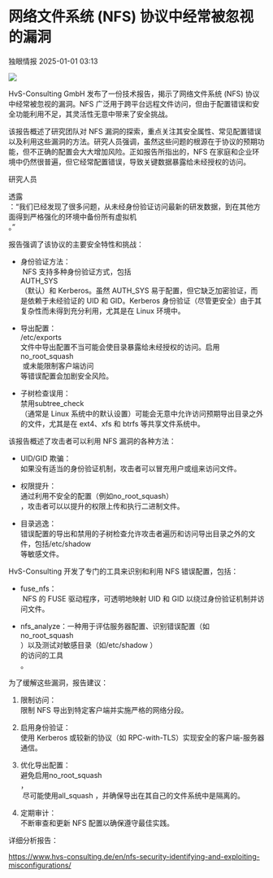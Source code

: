 #  网络文件系统 (NFS) 协议中经常被忽视的漏洞   
 独眼情报   2025-01-01 03:13  
  
![](https://mmbiz.qpic.cn/sz_mmbiz_png/KgxDGkACWnTxug3WflA6uiauj9GNOP71TuxoNGzDv1jeOwSK3x4qTVL2lJlbEkm7cPIB6HPmNibetFvu3zhicic2rA/640?wx_fmt=png&from=appmsg "")  
  
HvS-Consulting GmbH 发布了一份技术报告，揭示了网络文件系统 (NFS) 协议中经常被忽视的漏洞。NFS 广泛用于跨平台远程文件访问，但由于配置错误和安全功能利用不足，其灵活性无意中带来了安全挑战。  
  
该报告概述了研究团队对 NFS 漏洞的探索，重点关注其安全属性、常见配置错误以及利用这些漏洞的方法。研究人员强调，虽然这些问题的根源在于协议的预期功能，但不正确的配置会大大增加风险。正如报告所指出的，NFS 在家庭和企业环境中仍然很普遍，但它经常配置错误，导致关键数据暴露给未经授权的访问。  
  
研究人员  
  
透露  
：“我们已经发现了很多问题，从未经身份验证访问最新的研发数据，到在其他方面得到严格强化的环境中备份所有虚拟机  
。”  
  
报告强调了该协议的主要安全特性和挑战：  
- 身份验证方法：  
 NFS 支持多种身份验证方式，包括  
AUTH_SYS  
（默认）和 Kerberos。虽然 AUTH_SYS 易于配置，但它缺乏加密验证，而是依赖于未经验证的 UID 和 GID。Kerberos 身份验证（尽管更安全）由于其复杂性而未得到充分利用，尤其是在 Linux 环境中。  
  
- 导出配置：  
/etc/exports  
文件中导出配置不当可能会使目录暴露给未经授权的访问。启用no_root_squash  
 或未能限制客户端访问  
等错误配置会加剧安全风险。  
  
- 子树检查误用：  
禁用subtree_check  
（通常是 Linux 系统中的默认设置）可能会无意中允许访问预期导出目录之外的文件，尤其是在 ext4、xfs 和 btrfs 等共享文件系统中。  
  
该报告概述了攻击者可以利用 NFS 漏洞的各种方法：  
- UID/GID 欺骗：  
如果没有适当的身份验证机制，攻击者可以冒充用户或组来访问文件。  
  
- 权限提升：  
通过利用不安全的配置（例如no_root_squash）  
，攻击者可以以提升的权限上传和执行二进制文件。  
  
- 目录逃逸：  
错误配置的导出和禁用的子树检查允许攻击者遍历和访问导出目录之外的文件，包括/etc/shadow  
等敏感文件。  
  
HvS-Consulting 开发了专门的工具来识别和利用 NFS 错误配置，包括：  
- fuse_nfs：  
 NFS 的 FUSE 驱动程序，可透明地映射 UID 和 GID 以绕过身份验证机制并访问文件。  
  
- nfs_analyze：一种用于评估服务器配置、识别错误配置（如  
no_root_squash  
）以及测试对敏感目录（如/etc/shadow ）  
的访问的工具  
。  
  
为了缓解这些漏洞，报告建议：  
1. 限制访问：  
限制 NFS 导出到特定客户端并实施严格的网络分段。  
  
1. 启用身份验证：  
使用 Kerberos 或较新的协议（如 RPC-with-TLS）实现安全的客户端-服务器通信。  
  
1. 优化导出配置：  
避免启用no_root_squash  
，  
 尽可能使用all_squash ，并确保导出在其自己的文件系统中是隔离的。  
  
1. 定期审计：  
不断审查和更新 NFS 配置以确保遵守最佳实践。  
  
详细分析报告：  
  
https://www.hvs-consulting.de/en/nfs-security-identifying-and-exploiting-misconfigurations/  
  
  
